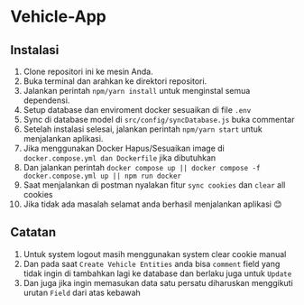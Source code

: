 # Vehicle-App

## Instalasi

1. Clone repositori ini ke mesin Anda.
2. Buka terminal dan arahkan ke direktori repositori.
3. Jalankan perintah `npm/yarn install` untuk menginstal semua dependensi.
4. Setup database dan enviroment docker sesuaikan di file `.env`
5. Sync di database model di `src/config/syncDatabase.js` buka commentar
6. Setelah instalasi selesai, jalankan perintah `npm/yarn start` untuk menjalankan aplikasi.
8. Jika menggunakan Docker Hapus/Sesuaikan image di `docker.compose.yml dan Dockerfile` jika dibutuhkan
9. Dan jalankan perintah `docker compose up || docker compose -f docker.compose.yml up || npm run docker`
10. Saat menjalankan di postman nyalakan fitur `sync cookies` dan `clear` all cookies 
11. Jika tidak ada masalah selamat anda berhasil menjalankan aplikasi 😊

## Catatan
1. Untuk system logout masih menggunakan system clear cookie manual
2. Dan pada saat `Create Vehicle Entities` anda bisa `comment` field yang tidak ingin di tambahkan lagi ke database dan berlaku juga untuk `Update`
3. Dan juga jika ingin memasukan data satu persatu diharuskan menggikuti urutan `Field` dari atas kebawah

